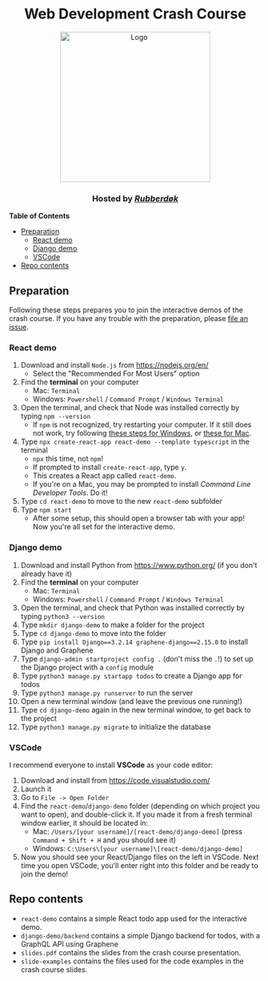 <h1 align="center">Web Development Crash Course</h1>
<p align="center">
  <a href="https://github.com/rubberdok">
    <img
      alt="Logo"
      title="Rubberdøk"
      width="300"
      src="https://raw.githubusercontent.com/rubberdok/indok-web/a7879ae8721dd9d4acddeabb45decefee3273083/rubberdok_logo.svg"
    >
  </a>
</p>
<h3 align="center">
  Hosted by <a href="https://github.com/rubberdok"><em>Rubberdøk</em></a>
</h3>

**Table of Contents**

- [Preparation](#preparation)
  - [React demo](#react-demo)
  - [Django demo](#django-demo)
  - [VSCode](#vscode)
- [Repo contents](#repo-contents)

## Preparation

Following these steps prepares you to join the interactive demos of the crash course. If you have any trouble with the preparation, please [file an issue](https://github.com/rubberdok/webdev-demo/issues/new).

### React demo

1. Download and install `Node.js` from https://nodejs.org/en/
   - Select the "Recommended For Most Users" option
2. Find the **terminal** on your computer
   - Mac: `Terminal`
   - Windows: `Powershell` / `Command Prompt` / `Windows Terminal`
3. Open the terminal, and check that Node was installed correctly by typing `npm --version`
   - If `npm` is not recognized, try restarting your computer. If it still does not work, try following [these steps for Windows](https://dev.to/supritha/npm-is-not-recognized-as-internal-or-external-command-solution-o1n), or [these for Mac](https://medium.com/@hayasnc/how-to-install-nodejs-and-npm-on-mac-using-homebrew-b33780287d8f).
4. Type `npx create-react-app react-demo --template typescript` in the terminal
   - `npx` this time, not `npm`!
   - If prompted to install `create-react-app`, type `y`.
   - This creates a React app called `react-demo`.
   - If you're on a Mac, you may be prompted to install _Command Line Developer Tools_. Do it!
5. Type `cd react-demo` to move to the new `react-demo` subfolder
6. Type `npm start`
   - After some setup, this should open a browser tab with your app! Now you're all set for the interactive demo.

### Django demo

1. Download and install Python from https://www.python.org/ (if you don't already have it)
2. Find the **terminal** on your computer
   - Mac: `Terminal`
   - Windows: `Powershell` / `Command Prompt` / `Windows Terminal`
3. Open the terminal, and check that Python was installed correctly by typing `python3 --version`
4. Type `mkdir django-demo` to make a folder for the project
5. Type `cd django-demo` to move into the folder
6. Type `pip install Django==3.2.14 graphene-django==2.15.0` to install Django and Graphene
7. Type `django-admin startproject config .` (don't miss the `.`!) to set up the Django project with a `config` module
8. Type `python3 manage.py startapp todos` to create a Django app for todos
9. Type `python3 manage.py runserver` to run the server
10. Open a new terminal window (and leave the previous one running!)
11. Type `cd django-demo` again in the new terminal window, to get back to the project
12. Type `python3 manage.py migrate` to initialize the database

### VSCode

I recommend everyone to install **VSCode** as your code editor:

1. Download and install from https://code.visualstudio.com/
2. Launch it
3. Go to `File -> Open Folder`
4. Find the `react-demo`/`django-demo` folder (depending on which project you want to open), and double-click it. If you made it from a fresh terminal window earlier, it should be located in:
   - Mac: `/Users/[your username]/[react-demo/django-demo]` (press `Command + Shift + H` and you should see it)
   - Windows: `C:\Users\[your username]\[react-demo/django-demo]`
5. Now you should see your React/Django files on the left in VSCode. Next time you open VSCode, you'll enter right into this folder and be ready to join the demo!

## Repo contents

- `react-demo` contains a simple React todo app used for the interactive demo.
- `django-demo/backend` contains a simple Django backend for todos, with a GraphQL API using Graphene
- `slides.pdf` contains the slides from the crash course presentation.
- `slide-examples` contains the files used for the code examples in the crash course slides.
